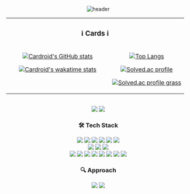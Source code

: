 <div align="center">

![header](https://capsule-render.vercel.app/api?type=waving&color=auto&height=300&section=header&text=Cardroid&fontSize=90)

<table>
<tr>
<td align="center" colspan="2">

### ℹ️ Cards ℹ️

</td>
</tr>
<tr>
<td align="center" valign="top" width="58%">

[![Cardroid's GitHub stats](https://github-readme-stats.vercel.app/api?username=cardroid&count_private=true&show_icons=true&theme=radical)](https://github.com/cardroid)

[![Cardroid's wakatime stats](https://github-readme-stats.vercel.app/api/wakatime?username=96edd70f-15d3-4d1e-acdd-7deed78dbe54&layout=compact&theme=radical)](https://github.com/cardroid)

</td>

<td align="center" valign="top" width="42%">

[![Top Langs](https://github-readme-stats.vercel.app/api/top-langs/?username=cardroid&layout=compact&theme=radical)](https://github.com/cardroid)

[![Solved.ac profile](http://mazassumnida.wtf/api/v2/generate_badge?boj=carbonsix)](https://solved.ac/carbonsix)

[![Solved.ac profile grass](http://mazandi.herokuapp.com/api?handle=carbonsix&theme=dark)](https://solved.ac/carbonsix)

</td>
</tr>
</table>



<br/>

<div>
<img src="https://wakatime.com/badge/user/96edd70f-15d3-4d1e-acdd-7deed78dbe54.svg?style=flat-square"/>
<a href="https://github.com/Cardroid"><img src="https://hits.seeyoufarm.com/api/count/incr/badge.svg?url=https%3A%2F%2Fgithub.com%2FCardroid&count_bg=%2379C83D&title_bg=%23555555&icon=&icon_color=%23E7E7E7&title=Profile+views&edge_flat=true"/></a>
</div>

### 🛠 Tech Stack

<div>
<img src="https://img.shields.io/badge/C-A8B9CC?style=flat-square&logo=C&logoColor=white"/>
<img src="https://img.shields.io/badge/C++-00599C?style=flat-square&logo=C%2b%2b&logoColor=white"/>
<img src="https://img.shields.io/badge/C%23-239120?style=flat-square&logo=C%20Sharp&logoColor=white"/>
<img src="https://img.shields.io/badge/XAML-0C54C2?style=flat-square&logo=XAML&logoColor=white"/>
<img src="https://img.shields.io/badge/Python-3776AB?style=flat-square&logo=Python&logoColor=white"/>
<img src="https://img.shields.io/badge/Lua-2C2D72?style=flat-square&logo=Lua&logoColor=white"/><br/>
<img src="https://img.shields.io/badge/HTML-E34F26?style=flat-square&logo=HTML5&logoColor=white"/>
<img src="https://img.shields.io/badge/CSS3-F68212?style=flat-square&logo=CSS3&logoColor=white"/>
<img src="https://img.shields.io/badge/JavaScript-F7DF1E?style=flat-square&logo=JavaScript&logoColor=white"/><br/>
<img src="https://img.shields.io/badge/.NET-512BD4?style=flat-square&logo=.NET&logoColor=white"/>
<img src="https://img.shields.io/badge/Unity-000000?style=flat-square&logo=Unity&logoColor=white"/>
<img src="https://img.shields.io/badge/Ubuntu-E95420?style=flat-square&logo=Ubuntu&logoColor=white"/>
<img src="https://img.shields.io/badge/NGINX-009639?style=flat-square&logo=NGINX&logoColor=white"/>
<img src="https://img.shields.io/badge/MongoDB-47A248?style=flat-square&logo=MongoDB&logoColor=white"/>
<img src="https://img.shields.io/badge/PyTorch-EE4C2C?style=flat-square&logo=PyTorch&logoColor=white"/>
<img src="https://img.shields.io/badge/Git-F05032?style=flat-square&logo=Git&logoColor=white"/>
<img src="https://img.shields.io/badge/GitHub-181717?style=flat-square&logo=GitHub&logoColor=white"/>
</div>

### 🔍 Approach

<div>
<a href="https://cardroid.github.io"><img src="https://img.shields.io/badge/Blog-181717?style=flat-square&logo=GitHub&logoColor=white"/></a>
<a href="mailto:carbonsindh@gmail.com"><img src="https://img.shields.io/badge/Gmail-EA4335?style=flat-square&logo=Gmail&logoColor=white&link=carbonsindh@gmail.com"/></a>
</div>

</div>
